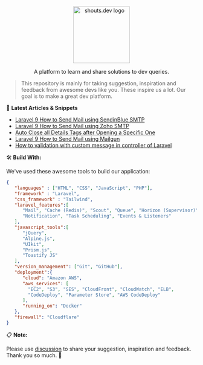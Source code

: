 <p align="center">
  <br>
  <a href="https://shouts.dev">
    <img src="https://shouts.dev/img/logo.png" alt="shouts.dev logo" width="150"/>
  </a>
</p>

<p align="center">
A platform to learn and share solutions to dev queries.
</p>

> This repository is mainly for taking suggestion, inspiration and feedback from awesome devs like you. These inspire us a lot. Our goal is to make a great dev platform.

:page_with_curl: **Latest Articles & Snippets**
<!-- BLOG-POST-LIST:START -->
- [Laravel 9 How to Send Mail using SendinBlue SMTP](https://shouts.dev/articles/laravel-9-how-to-send-mail-using-sendinblue-smtp)
- [Laravel 9 How to Send Mail using Zoho SMTP](https://shouts.dev/articles/laravel-9-how-to-send-mail-using-zoho-smtp)
- [Auto Close all Details Tags after Opening a Specific One](https://shouts.dev/articles/auto-close-all-details-tags-after-opening-a-specific-one)
- [Laravel 9 How to Send Mail using Mailgun](https://shouts.dev/articles/laravel-9-how-to-send-mail-using-mailgun)
- [How to validation with custom message in controller of Laravel](https://shouts.dev/snippets/how-to-validation-with-custom-message-in-controller-of-laravel)
<!-- BLOG-POST-LIST:END -->

🛠️ **Build With:**

We've used these awesome tools to build our application:

```json
{
   "languages" : ["HTML", "CSS", "JavaScript", "PHP"],
   "framework" : "Laravel",
   "css_framework" : "Tailwind",
   "laravel_features":[
      "Mail", "Cache (Redis)", "Scout", "Queue", "Horizon (Supervisor)",
      "Notification", "Task Scheduling", "Events & Listeners"
   ],
   "javascript_tools":[
      "jQuery",
      "Alpine.js",
      "UIkit",
      "Prism.js",
      "Toastify JS"
   ],
   "version_management": ["Git", "GitHub"],
   "deployment":{
      "cloud": "Amazon AWS",
      "aws_services": [
        "EC2", "S3", "SES", "CloudFront", "CloudWatch", "ELB",
        "CodeDeploy", "Parameter Store", "AWS CodeDeploy"
      ],
      "running_on": "Docker"
   },
   "firewall": "Cloudflare"
}
```

:clipboard: **Note:**

Please use [discussion](https://github.com/mdobydullah/shouts.dev/discussions/new) to share your suggestion, inspiration and feedback. Thank you so much. :sparkling_heart:
